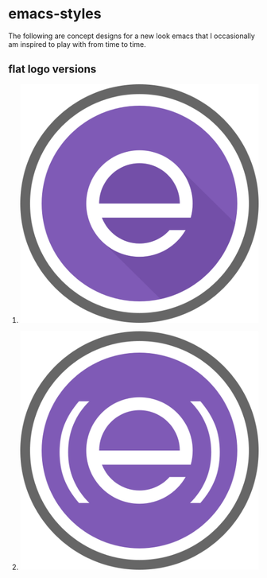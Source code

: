 # emacs-styles
The following are concept designs for a new look emacs that I occasionally am inspired to play with from time to time.  

## flat logo versions 

1. ![flat-logo-v001](https://github.com/techquila/emacs-styles/blob/master/emacs-logo-concept-001.svg "flat logo version 001")

2. ![flat-logo-v002](https://github.com/techquila/emacs-styles/blob/master/emacs-logo-concept-002.svg "flat logo version 002")